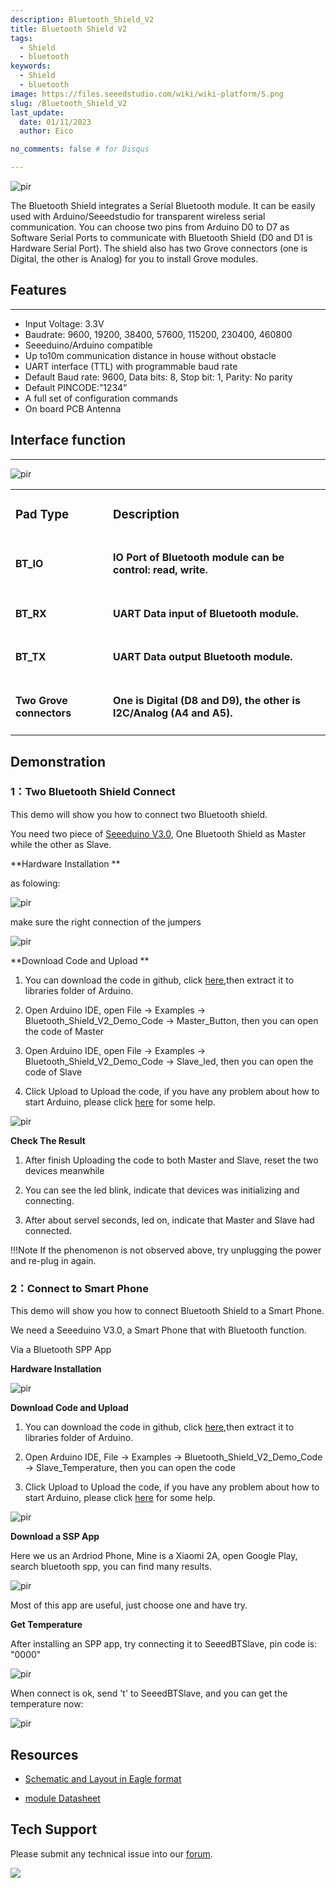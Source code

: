 ```yaml
---
description: Bluetooth_Shield_V2
title: Bluetooth Shield V2
tags:
  - Shield
  - bluetooth
keywords:
  - Shield
  - bluetooth
image: https://files.seeedstudio.com/wiki/wiki-platform/S.png
slug: /Bluetooth_Shield_V2
last_update:
  date: 01/11/2023  
  author: Eico 

no_comments: false # for Disqus

---
```

<p style={{textAlign: 'center'}}><img src="https://files.seeedstudio.com/wiki/Bluetooth_Shield_V2/img/Bluetooth_Shiled_v2.JPG" alt="pir" width={600} height="auto" /></p>

The Bluetooth Shield integrates a Serial Bluetooth module. It can be easily used with Arduino/Seeedstudio for transparent wireless serial communication. You can choose two pins from Arduino D0 to D7 as Software Serial Ports to communicate with Bluetooth Shield (D0 and D1 is Hardware Serial Port). The shield also has two Grove connectors (one is Digital, the other is Analog) for you to install Grove modules.

##   Features
---
*   Input Voltage: 3.3V
*   Baudrate: 9600, 19200, 38400, 57600, 115200, 230400, 460800
*   Seeeduino/Arduino compatible
*   Up to10m communication distance in house without obstacle
*   UART interface (TTL) with programmable baud rate
*   Default Baud rate: 9600, Data bits: 8, Stop bit: 1, Parity: No parity
*   Default PINCODE:”1234”
*   A full set of configuration commands
*   On board PCB Antenna

##   Interface function
---

<p style={{textAlign: 'center'}}><img src="https://files.seeedstudio.com/wiki/Bluetooth_Shield_V2/img/Bluetooth_Shield_V2.0_K.jpg" alt="pir" width={600} height="auto" /></p>

<table align="center">
  <tbody>
  <tr>
    <td><h3>Pad Type</h3></td>
    <td><h3>Description</h3></td>
  </tr>
  <tr>
    <td><h4>BT_IO</h4></td>
    <td><h4>IO Port of Bluetooth module can be control: read, write.</h4></td>
  </tr>
  <tr>
    <td><h4>BT_RX</h4></td>
    <td><h4>UART Data input of Bluetooth module.</h4></td>
  </tr>  
  <tr>
    <td><h4>BT_TX</h4></td>
    <td><h4>UART Data output Bluetooth module.</h4></td>
  </tr>
  <tr>
    <td><h4>Two Grove connectors</h4></td>
    <td><h4>One is Digital (D8 and D9), the other is I2C/Analog (A4 and A5).</h4></td>
  </tr>
  </tbody></table>


##   Demonstration

### 1：Two Bluetooth Shield Connect

This demo will show you how to connect two Bluetooth shield.

You need two piece of [Seeeduino V3.0](https://www.seeedstudio.com/depot/seeeduino-v30-atmega-328p-p-669.html?cPath=6_7),
One Bluetooth Shield as Master while the other as Slave.

**Hardware Installation **

as folowing:
<p style={{textAlign: 'center'}}><img src="https://files.seeedstudio.com/wiki/Bluetooth_Shield_V2/img/Bluetooth_shield_demo_image0.png" alt="pir" width={600} height="auto" /></p>


make sure the right connection of the jumpers
<p style={{textAlign: 'center'}}><img src="https://files.seeedstudio.com/wiki/Bluetooth_Shield_V2/img/Bluetooth_shield_demo_image4.jpg" alt="pir" width={600} height="auto" /></p>


**Download Code and Upload **

1.  You can download the code in github, click [here](https://github.com/Seeed-Studio/Bluetooth_Shield_V2_Demo_Code/archive/master.zip),then extract it to libraries folder of Arduino.

2.  Open Arduino IDE, open File -&gt; Examples -&gt; Bluetooth_Shield_V2_Demo_Code -&gt; Master_Button, then you can open the code of Master

3.  Open Arduino IDE, open File -&gt; Examples -&gt; Bluetooth_Shield_V2_Demo_Code -&gt; Slave_led, then you can open the code of Slave

4.  Click Upload to Upload the code, if you have any problem about how to start Arduino, please click [here](/Getting_Started_with_Seeeduino) for some help.


<p style={{textAlign: 'center'}}><img src="https://files.seeedstudio.com/wiki/Bluetooth_Shield_V2/img/Bluetooth_ide_1.jpg" alt="pir" width={600} height="auto" /></p>

**Check The Result**

1.  After finish Uploading the code to both Master and Slave, reset the two devices meanwhile

2.  You can see the led blink, indicate that devices was initializing and connecting.

3.  After about servel seconds, led on, indicate that Master and Slave had connected.

!!!Note
    If the phenomenon is not observed above, try unplugging the power and re-plug in again.


### 2：Connect to Smart Phone

This demo will show you how to connect Bluetooth Shield to a Smart Phone.

We need a Seeeduino V3.0, a Smart Phone that with Bluetooth function.

Via a Bluetooth SPP App

**Hardware Installation**
<p style={{textAlign: 'center'}}><img src="https://files.seeedstudio.com/wiki/Bluetooth_Shield_V2/img/Bluetooth_shield_demo_image1.png" alt="pir" width={600} height="auto" /></p>


**Download Code and Upload**

1.  You can download the code in github, click [here](https://github.com/Seeed-Studio/Bluetooth_Shield_V2_Demo_Code/archive/master.zip),then extract it to libraries folder of Arduino.

2.  Open Arduino IDE, File -&gt; Examples -&gt; Bluetooth_Shield_V2_Demo_Code -&gt; Slave_Temperature, then you can open the code

3.  Click Upload to Upload the code, if you have any problem about how to start Arduino, please click [here](//Getting_Started_with_Seeeduino) for some help.

<p style={{textAlign: 'center'}}><img src="https://files.seeedstudio.com/wiki/Bluetooth_Shield_V2/img/Bluetooth_Shield_Demo2.jpg" alt="pir" width={600} height="auto" /></p>

**Download a SSP App**

Here we us an Ardriod Phone, Mine is a Xiaomi 2A, open Google Play, search bluetooth spp, you can find many results.
<p style={{textAlign: 'center'}}><img src="https://files.seeedstudio.com/wiki/Bluetooth_Shield_V2/img/Bluetooth_Shield_Find_spp.png" alt="pir" width={600} height="auto" /></p>

Most of this app are useful, just choose one and have try.

**Get Temperature**

After installing an SPP app, try connecting it to SeeedBTSlave, pin code is: "0000"
<p style={{textAlign: 'center'}}><img src="https://files.seeedstudio.com/wiki/Bluetooth_Shield_V2/img/Bluetooth_Shield_App_1.png" alt="pir" width={600} height="auto" /></p>


When connect is ok, send 't' to SeeedBTSlave, and you can get the temperature now:
<p style={{textAlign: 'center'}}><img src="https://files.seeedstudio.com/wiki/Bluetooth_Shield_V2/img/Bluetooth_Shield_get_temp.png" alt="pir" width={600} height="auto" /></p>


##   Resources
*   [Schematic and Layout in Eagle format](https://files.seeedstudio.com/wiki/Bluetooth_Shield_V2/res/Buletooth_Shield_v2.0_sch_pcb.zip)

*   [module Datasheet](https://files.seeedstudio.com/wiki/Bluetooth_Shield_V2/res/Bluetooth_en.pdf)

## Tech Support
Please submit any technical issue into our [forum](https://forum.seeedstudio.com/). 
<br />
<p style={{textAlign: 'center'}}><a href="https://www.seeedstudio.com/act-4.html?utm_source=wiki&utm_medium=wikibanner&utm_campaign=newproducts" target="_blank"><img src="https://files.seeedstudio.com/wiki/Wiki_Banner/new_product.jpg" /></a></p>